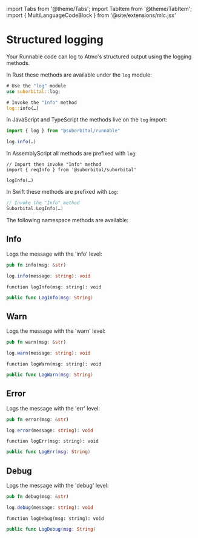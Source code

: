 import Tabs from '@theme/Tabs';
import TabItem from '@theme/TabItem';
import { MultiLanguageCodeBlock } from '@site/extensions/mlc.jsx'


# Structured logging

Your Runnable code can log to Atmo's structured output using the logging methods.


<Tabs groupId="reactr-language">

<TabItem value="rust" label="Rust">

In Rust these methods are available under the `log` module:

```rust
# Use the "log" module
use suborbital::log;

# Invoke the "Info" method
log::info(…)
```

</TabItem>

<TabItem value="js" label="JavaScript/TypeScript 🧪">

In JavaScript and TypeScript the methods live on the `log` import:

```typescript
import { log } from "@suborbital/runnable"

log.info(…)
```

</TabItem>

<TabItem value="assemblyscript" label="AssemblyScript 🧪">

In AssemblyScript all methods are prefixed with `log`:

```assemblyscript
// Import then invoke "Info" method
import { reqInfo } from '@suborbital/suborbital'

logInfo(…)
```

</TabItem>

<TabItem value="swift" label="Swift 🧪">

In Swift these methods are prefixed with `Log`:

```swift
// Invoke the "Info" method
Suborbital.LogInfo(…)
```

</TabItem>

</Tabs>

The following namespace methods are available:


## Info

Logs the message with the 'info' level:

<MultiLanguageCodeBlock>

```rust
pub fn info(msg: &str)
```

```typescript
log.info(message: string): void
```

```assemblyscript
function logInfo(msg: string): void
```

```swift
public func LogInfo(msg: String)
```

</MultiLanguageCodeBlock>


## Warn

Logs the message with the 'warn' level:

<MultiLanguageCodeBlock>

```rust
pub fn warn(msg: &str)
```

```typescript
log.warn(message: string): void
```

```assemblyscript
function logWarn(msg: string): void
```

```swift
public func LogWarn(msg: String)
```

</MultiLanguageCodeBlock>


## Error

Logs the message with the 'err' level:

<MultiLanguageCodeBlock>

```rust
pub fn error(msg: &str)
```

```typescript
log.error(message: string): void
```

```assemblyscript
function logErr(msg: string): void
```

```swift
public func LogErr(msg: String)
```

</MultiLanguageCodeBlock>


## Debug

Logs the message with the 'debug' level:

<MultiLanguageCodeBlock>

```rust
pub fn debug(msg: &str)
```

```typescript
log.debug(message: string): void
```

```assemblyscript
function logDebug(msg: string): void
```

```swift
public func LogDebug(msg: String)
```

</MultiLanguageCodeBlock>
